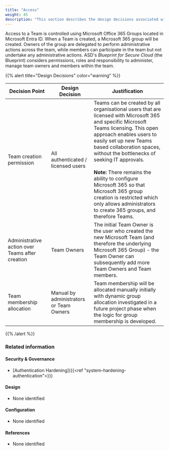 ```yaml
---
title: "Access"
weight: 45
description: "This section describes the design decisions associated with Teams Access for system(s) built using ASD's Blueprint for Secure Cloud."
---
```


Access to a Team is controlled using Microsoft Office 365 Groups located in Microsoft Entra ID. When a Team is created, a Microsoft 365 group will be created. Owners of the group are delegated to perform administrative actions across the team, while members can participate in the team but not undertake any administrative actions. ASD's *Blueprint for Secure Cloud* (the Blueprint) considers permissions, roles and responsibility to administer, manage team owners and members within the team.

{{% alert title="Design Decisions" color="warning" %}}

| Decision Point                                  | Design Decision                         | Justification                                                                                                                                                                                                                                                                                                                                                                                                                                                                       |
|-------------------------------------------------|-----------------------------------------|-------------------------------------------------------------------------------------------------------------------------------------------------------------------------------------------------------------------------------------------------------------------------------------------------------------------------------------------------------------------------------------------------------------------------------------------------------------------------------------|
| Team creation permission                        | All authenticated / licensed users      | Teams can be created by all organisational users that are licensed with Microsoft 365 and specific Microsoft Teams licensing. This open approach enables users to easily set up new Teams based collaboration spaces, without the bottlenecks of seeking IT approvals.<br><br>**Note:** There remains the ability to configure Microsoft 365 so that Microsoft 365 group creation is restricted which only allows administrators to create 365 groups, and therefore Teams. |
| Administrative action over Teams after creation | Team Owners                             | The initial Team Owner is the user who created the new Microsoft Team (and therefore the underlying Microsoft 365 Group) - the Team Owner can subsequently add more Team Owners and Team members.                                                                                                                                                                                                                                                                                   |
| Team membership allocation                      | Manual by administrators or Team Owners | Team membership will be allocated manually initially with dynamic group allocation investigated in a future project phase when the logic for group membership is developed.                                                                                                                                                                                                                                                                                                         |

{{% /alert %}}

### Related information

#### Security & Governance

* [Authentication Hardening]({{<ref "system-hardening-authentication">}})

#### Design

* None identified

#### Configuration

* None identified

#### References

* None identified